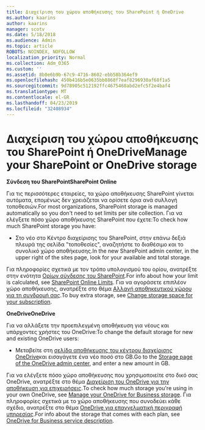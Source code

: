 ```yaml
---
title: Διαχείριση του χώρου αποθήκευσης του SharePoint ή OneDrive
ms.author: kaarins
author: kaarins
manager: scotv
ms.date: 5/18/2018
ms.audience: Admin
ms.topic: article
ROBOTS: NOINDEX, NOFOLLOW
localization_priority: Normal
ms.collection: Adm_O365
ms.custom: ''
ms.assetid: 8b0e6b9b-67c9-4716-8602-ebb58b364ef9
ms.openlocfilehash: 450b416b5e0635bb8868f7eaf8296930af68f1a5
ms.sourcegitcommit: 9d78905c512192ffc4675468abd2efc5f2e4baf4
ms.translationtype: MT
ms.contentlocale: el-GR
ms.lasthandoff: 04/23/2019
ms.locfileid: "32408934"
---
```

# <a name="manage-your-sharepoint-or-onedrive-storage"></a><span data-ttu-id="1874b-102">Διαχείριση του χώρου αποθήκευσης του SharePoint ή OneDrive</span><span class="sxs-lookup"><span data-stu-id="1874b-102">Manage your SharePoint or OneDrive storage</span></span>

 <span data-ttu-id="1874b-103">**Σύνδεση του SharePoint**</span><span class="sxs-lookup"><span data-stu-id="1874b-103">**SharePoint Online**</span></span>
  
<span data-ttu-id="1874b-104">Για τις περισσότερες εταιρείες, τα χώρο αποθήκευσης SharePoint γίνεται αυτόματα, επομένως δεν χρειάζεται να ορίσετε όρια ανά συλλογή τοποθεσιών.</span><span class="sxs-lookup"><span data-stu-id="1874b-104">For most organizations, SharePoint storage is managed automatically so you don't need to set limits per site collection.</span></span> <span data-ttu-id="1874b-105">Για να ελέγξετε πόσο χώρο αποθήκευσης SharePoint που έχετε:</span><span class="sxs-lookup"><span data-stu-id="1874b-105">To check how much SharePoint storage you have:</span></span>
  
- <span data-ttu-id="1874b-106">Στο νέο στο Κέντρο διαχείρισης του SharePoint, στην επάνω δεξιά πλευρά της σελίδα "τοποθεσίες", αναζητήστε το διαθέσιμο και το συνολικό χώρο αποθήκευσης.</span><span class="sxs-lookup"><span data-stu-id="1874b-106">In the new SharePoint admin center, in the upper right of the sites page, look for your available and total storage.</span></span>
    
<span data-ttu-id="1874b-107">Για πληροφορίες σχετικά με τον τρόπο υπολογισμού του ορίου, ανατρέξτε στην ενότητα [Ορίων σύνδεσης του SharePoint](https://go.microsoft.com/fwlink/p/?LinkID=856113).</span><span class="sxs-lookup"><span data-stu-id="1874b-107">For info about how your limit is calculated, see [SharePoint Online Limits](https://go.microsoft.com/fwlink/p/?LinkID=856113).</span></span> <span data-ttu-id="1874b-108">Για να αγοράσετε επιπλέον χώρο αποθήκευσης, ανατρέξτε στο θέμα [Αλλαγή αποθηκευτικού χώρου για τη συνδρομή σας](https://go.microsoft.com/fwlink/?linkid=866428).</span><span class="sxs-lookup"><span data-stu-id="1874b-108">To buy extra storage, see [Change storage space for your subscription](https://go.microsoft.com/fwlink/?linkid=866428).</span></span>
  
 <span data-ttu-id="1874b-109">**OneDrive**</span><span class="sxs-lookup"><span data-stu-id="1874b-109">**OneDrive**</span></span>
  
<span data-ttu-id="1874b-110">Για να αλλάξετε την προεπιλεγμένη αποθήκευση για νέους και υπάρχοντες χρήστες του OneDrive:</span><span class="sxs-lookup"><span data-stu-id="1874b-110">To change the default storage for new and existing OneDrive users:</span></span>
  
- <span data-ttu-id="1874b-111">Μεταβείτε στη [σελίδα αποθήκευσης του κέντρου διαχείρισης OneDrive](https://admin.onedrive.com/?v=StorageSettings)και εισαγάγετε ένα νέο ποσό στο GB.</span><span class="sxs-lookup"><span data-stu-id="1874b-111">Go to the [Storage page of the OneDrive admin center](https://admin.onedrive.com/?v=StorageSettings), and enter a new amount in GB.</span></span>
    
<span data-ttu-id="1874b-112">Για να ελέγξετε πόσο χώρο αποθήκευσης που χρησιμοποιείτε στο δικό σας OneDrive, ανατρέξτε στο θέμα [Διαχείριση του OneDrive για την αποθήκευση για επιχειρήσεις](https://go.microsoft.com/fwlink/?linkid=866429).</span><span class="sxs-lookup"><span data-stu-id="1874b-112">To check how much storage you're using in your own OneDrive, see [Manage your OneDrive for Business storage](https://go.microsoft.com/fwlink/?linkid=866429).</span></span> <span data-ttu-id="1874b-113">Για πληροφορίες σχετικά με το χώρο αποθήκευσης που συνοδεύει κάθε σχέδιο, ανατρέξτε στο θέμα [OneDrive για επαγγελματική περιγραφή υπηρεσίας](https://go.microsoft.com/fwlink/p/?LinkID=826071).</span><span class="sxs-lookup"><span data-stu-id="1874b-113">For info about the storage that comes with each plan, see [OneDrive for Business service description](https://go.microsoft.com/fwlink/p/?LinkID=826071).</span></span>
  

